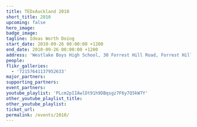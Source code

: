 ```yaml
---
title: TEDxAuckland 2010
short_title: 2010
upcoming: false
hero_image:
badge_image:
tagline: Ideas Worth Doing
start_date: 2010-09-26 00:00:00 +1200
end_date: 2010-09-26 00:00:00 +1200
address: 'Westlake Boys High School, 30 Forrest Hill Road, Forrest Hill, Auckland 0620'
people:
flikr_galleries:
  - '72157641137952633'
major_partners:
supporting_partners:
event_partners:
youtube_playlist: 'PLcm2pIIAwlDt91h9DBqsgz7F6y7Q5kW7Y'
other_youtube_playlist_title:
other_youtube_playlist:
ticket_url:
permalink: /events/2010/
---
```

